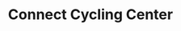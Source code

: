 ---
title: "Connect Cycling Center"
url: /sant-vicent-del-raspeig/connect-cycling-center/
shop: Fahrrad
---